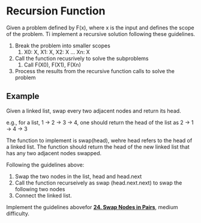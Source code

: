 # Recursion Function
Given a problem defined by F(x), where x is the input and defines the scope of the problem.  Ti implement a recursive solution following these guidelines.

1. Break the problem into smaller scopes
   1. X0: X, X1: X, X2: X ... Xn: X
2. Call the function recusrively to solve the subproblems
   1. Call F(X0), F(X1), F(Xn)
3. Process the results from the recursive function calls to solve the problem
   
## Example
Given a linked list, swap every two adjacent nodes and return its head.

e.g., for a list, 1 -> 2 -> 3 -> 4, one should return the head of the list as 2 -> 1 -> 4 -> 3

The function to implement is swap(head), wehre head refers to the head of a linked list. The function should return the head of the new linked list that has any two adjacent nodes swapped.

Following the guidelines above:
1. Swap the two nodes in the list, head and head.next
2. Call the function recurseively as swap (head.next.next) to swap the following two nodes
3. Connect the linked list.

Implement the guidelines abovefor **[24. Swap Nodes in Pairs](https://leetcode.com/problems/swap-nodes-in-pairs/)**, medium difficulty.

